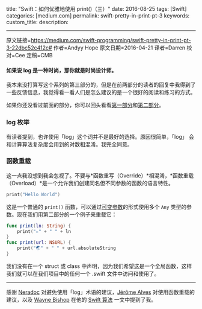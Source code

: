 title: "Swift：如何优雅地使用 print()（三）"
date: 2016-08-25
tags: [Swift]
categories: [medium.com]
permalink: swift-pretty-in-print-pt-3
keywords: 
custom_title: 
description: 

---
原文链接=https://medium.com/swift-programming/swift-pretty-in-print-pt-3-22dbc52c412c#
作者=Andyy Hope
原文日期=2016-04-21
译者=Darren
校对=Cee
定稿=CMB

<!--此处开始正文-->

#### 如果说 log 是一种时尚，那你就是时尚设计师。

我本来没打算写这个系列的第三部分的，但是在前两部分的读者的回复中我得到了一些反馈信息，我觉得看一看人们是怎么建议的是一个很好的阅读和练习的方式。

如果你还没看过前面的部分，你可以回头看看[第一部分](http://swift.gg/2016/08/03/swift-prettify-your-print-statements-pt-1/)和[第二部分](http://swift.gg/2016/08/23/swift-pretty-in-print-pt-2/)。

<!--more-->

### log 枚举

有读者提到，也许使用「log」这个词并不是最好的选择。原因很简单，「log」 会和计算算法复杂度会用到的对数相混淆。我完全同意。

### 函数重载

这一点我没想到我会忽视了。不要与*函数重写（Override）*相混淆，*函数重载（Overload）*是一个允许我们创建同名但不同参数的函数的语言特性。

```swift
print("Hello World")
```

这是一个普通的 `print()` 函数，可以通过[可变参数](https://developer.apple.com/library/ios/documentation/Swift/Conceptual/Swift_Programming_Language/Functions.html#//apple_ref/doc/uid/TP40014097-CH10-ID158)的形式使用多个 `Any` 类型的参数。现在我们用第二部分的一个例子来重载它：

```swift
func print(ln: String) {
    print("✏️" + " " + ln
}
func print(url: NSURL) {
    print("🌏" + " " + url.absoluteString
}
```

我们没有在一个 struct 或 class 中声明，因为我们希望这是一个全局函数，这样我们就可以在我们项目中的任何一个 .swift 文件中访问和使用了。

---

感谢 [Neradoc](https://medium.com/u/5019d2d3b0ad) 对避免使用「log」术语的建议，[Jérôme Alves](https://medium.com/u/953da4a7dd9e) 对使用函数重载的建议，以及 [Wayne Bishop](https://medium.com/u/a3ef8a71c02c) 在他的 [Swift 算法](http://swiftalgorithms.curated.co/) 一文中提到了我。
